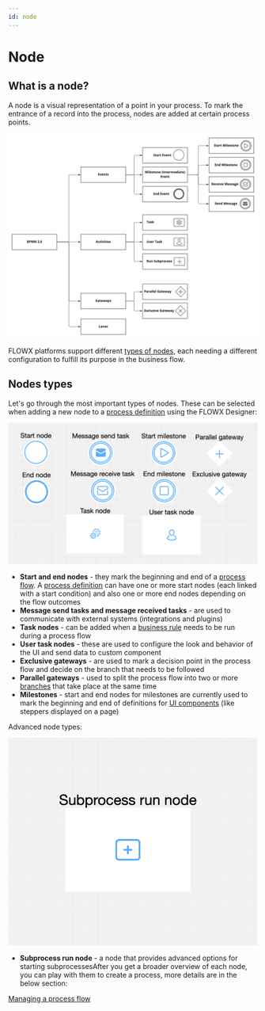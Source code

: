 ```yaml
---
id: node
---
```


# Node

## What is a node?

A node is a visual representation of a point in your process. To mark the entrance of a record into the process, nodes are added at certain process points.

![](./img/node_diagram.png)

FLOWX platforms support different [types of nodes](broken-reference), each needing a different configuration to fulfill its purpose in the business flow.

## Nodes types

Let's go through the most important types of nodes. These can be selected when adding a new node to a [process definition](process/process-definition/process-definition) using the FLOWX Designer:

![](./img/nodes_types.png)


+ **​Start and end nodes**​​​ ​- they mark the beginning and end of a [process flow](https://app.gitbook.com/o/-MVRCn3o3WUfWLGb63-I/s/-MVSpRy3VRuAdQwXxdXT/\~/changes/D4EdM2fJGOC62iS1Xq5D/flowx-designer/managing-a-process-flow). A [process definition](https://app.gitbook.com/o/-MVRCn3o3WUfWLGb63-I/s/-MVSpRy3VRuAdQwXxdXT/\~/changes/D4EdM2fJGOC62iS1Xq5D/flowx-elements/process/process-definition) can have one or more start nodes (each linked with a start condition) and also one or more end nodes depending on the flow outcomes
+ **​Message send tasks and message received tasks** ​- are used to communicate with external systems (integrations and plugins)
+ ​**Task nodes**​​ - can be added when a [business rule](business-rule-action) needs to be run during a process flow
+ **​User task nodes** ​- these are used to configure the look and behavior of the UI and send data to custom component
+ ​**Exclusive gateways**​​ - are used to mark a decision point in the process flow and decide on the branch that needs to be followed
+ **​Parallel gateways**​​ - used to split the process flow into two or more [branches](managing-a-process-flow/adding-more-flow-branches) that take place at the same time
+ **​Milestones**​​ - start and end nodes for milestones are currently used to mark the beginning and end of definitions for [UI components](component-types) (like steppers displayed on a page)

Advanced node types:​

![](./img/subprocess_node.png)

* ​**​Subprocess run node**​ - a node that provides advanced options for starting subprocessesAfter you get a broader overview of each node, you can play with them to create a process, more details are in the below section:

[Managing a process flow](/managing-a-process-flow)